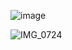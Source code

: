 
![image](https://user-images.githubusercontent.com/101065676/156940653-e4f2116a-7dae-4146-8bb1-3bdbc8363f93.png)

![IMG_0724](https://user-images.githubusercontent.com/101065676/156940697-707225d4-a1ed-44e5-9682-69552ce0089f.jpg)
